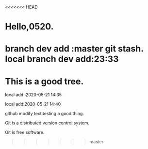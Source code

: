 <<<<<<< HEAD
 # Hello,0520.
branch dev add :master git stash.
local branch dev add:23:33
=======
 # This is a good tree.

local add :2020-05-21 14:35

local add:2020-05-21 14:40

github modify text:testing a good thing.

Git is a distributed version control system.

Git is free software.
>>>>>>> master

